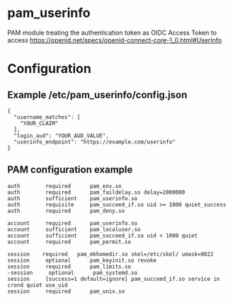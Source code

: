# pam_userinfo
PAM module treating the authentication token as OIDC Access Token to access https://openid.net/specs/openid-connect-core-1_0.html#UserInfo

# Configuration
## Example /etc/pam_userinfo/config.json

    {
      "username_matches": [
        "YOUR_CLAIM"
      ],
      "login_aud": "YOUR_AUD_VALUE",
      "userinfo_endpoint": "https://example.com/userinfo"
    }
    
## PAM configuration example

    auth        required	  pam_env.so
    auth        required	  pam_faildelay.so delay=2000000
    auth        sufficient    pam_userinfo.so
    auth        requisite     pam_succeed_if.so uid >= 1000 quiet_success
    auth        required	  pam_deny.so

    account     required	  pam_userinfo.so
    account     sufficient    pam_localuser.so
    account     sufficient    pam_succeed_if.so uid < 1000 quiet
    account     required	  pam_permit.so

    session    required	  pam_mkhomedir.so skel=/etc/skel/ umask=0022
    session     optional	  pam_keyinit.so revoke
    session     required	  pam_limits.so
    -session     optional	   pam_systemd.so
    session     [success=1 default=ignore] pam_succeed_if.so service in crond quiet use_uid
    session     required	  pam_unix.so